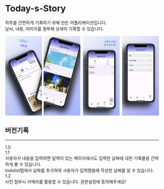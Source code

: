 # Today-s-Story
하루를 간편하게 기록하기 위해 만든 어플리케이션입니다.<br>
날씨, 내용, 이미지를 첨부해 상세히 기록할 수 있습니다.
              
<img src = https://github.com/seolaox/TodaysStory/blob/main/story%20of%20today%20main%20screen.png> </img>

## 버전기록
---

1.0<br>
1.1<br>
사용자가 내용을 입력하면 달력이 있는 페이지에서도 입력한 날짜에 대한 기록물을 간략하게 볼 수 있습니다.<br>
todolist탭에서 날짜를 추가하여 사용자가 입력했을때 작성한 날짜를 알 수 있습니다. 
1.2<br>
사진 첨부시 카메라를 활용할 수 있습니다. 권한설정에 동의해주세요!
